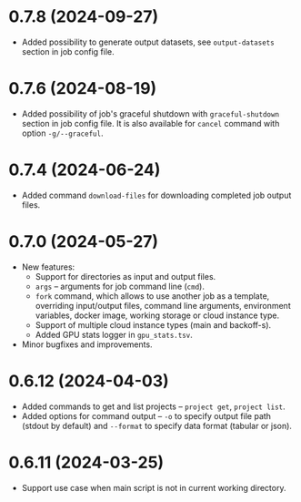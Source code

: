 # 0.7.8 (2024-09-27)

- Added possibility to generate output datasets, see `output-datasets` section in job config file.

# 0.7.6 (2024-08-19)

- Added possibility of job's graceful shutdown with `graceful-shutdown` section in job config file. It is also available
  for `cancel` command with option `-g/--graceful`.

# 0.7.4 (2024-06-24)

- Added command `download-files` for downloading completed job output files.

# 0.7.0 (2024-05-27)

- New features:
  -  Support for directories as input and output files.
  - `args` – arguments for job command line (`cmd`).
  - `fork` command, which allows to use another job as a template, overriding input/output files, 
     command line arguments, environment variables, docker image, working storage or cloud instance type.
  - Support of multiple cloud instance types (main and backoff-s).
  - Added GPU stats logger in `gpu_stats.tsv`.
- Minor bugfixes and improvements. 

# 0.6.12 (2024-04-03)

- Added commands to get and list projects – `project get`, `project list`.
- Added options for command output – `-o` to specify output file path (stdout by default) and `--format` to specify
  data format (tabular or json).

# 0.6.11 (2024-03-25)

- Support use case when main script is not in current working directory.
